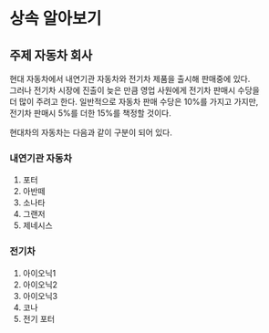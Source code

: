 # 상속 알아보기

## 주제 자동차 회사

현대 자동차에서 내연기관 자동차와 전기차 제품을 출시해 판매중에 있다.<br/>
그러나 전기차 시장에 진출이 늦은 만큼 영업 사원에게 전기차 판매시 수당을<br/>
더 많이 주려고 한다. 일반적으로 자동차 판매 수당은 10%를 가지고 가지만, <br/>
전기차 판매시 5%를 더한 15%를 책정할 것이다. 

현대차의 자동차는 다음과 같이 구분이 되어 있다.

### 내연기관 자동차
1. 포터
2. 아반떼
3. 소나타
4. 그랜저
5. 제네시스

### 전기차
1. 아이오닉1
2. 아이오닉2
3. 아이오닉3
4. 코나
5. 전기 포터